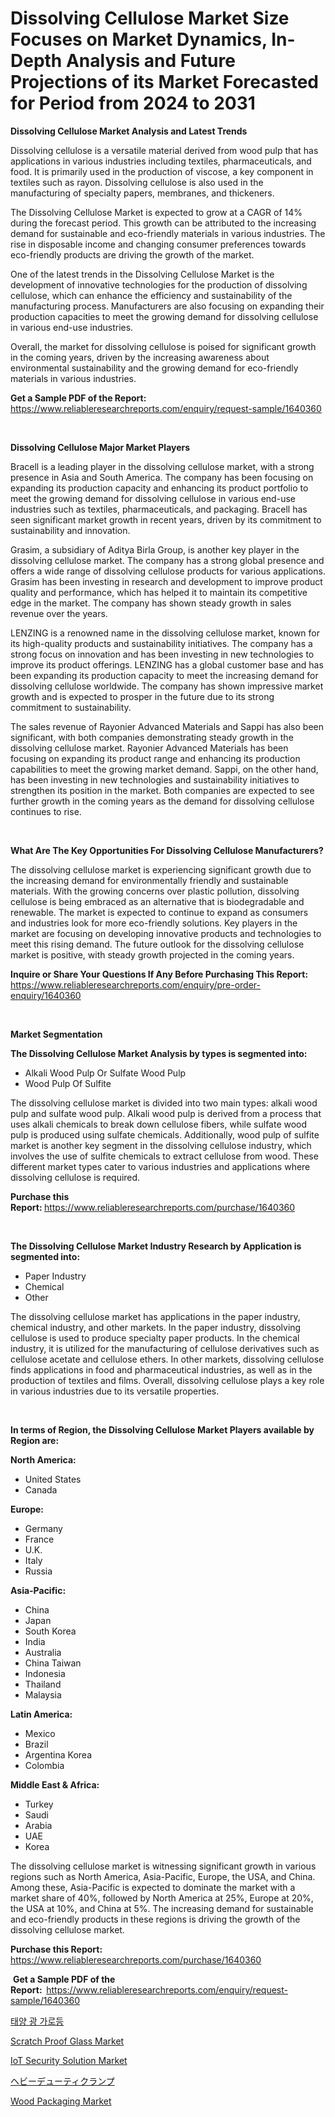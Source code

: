<p><h1>Dissolving Cellulose Market Size Focuses on Market Dynamics, In-Depth Analysis and Future Projections of its Market Forecasted for Period from 2024 to 2031</h1></p><p><strong>Dissolving Cellulose Market Analysis and Latest Trends</strong></p>
<p><p>Dissolving cellulose is a versatile material derived from wood pulp that has applications in various industries including textiles, pharmaceuticals, and food. It is primarily used in the production of viscose, a key component in textiles such as rayon. Dissolving cellulose is also used in the manufacturing of specialty papers, membranes, and thickeners.</p><p>The Dissolving Cellulose Market is expected to grow at a CAGR of 14% during the forecast period. This growth can be attributed to the increasing demand for sustainable and eco-friendly materials in various industries. The rise in disposable income and changing consumer preferences towards eco-friendly products are driving the growth of the market.</p><p>One of the latest trends in the Dissolving Cellulose Market is the development of innovative technologies for the production of dissolving cellulose, which can enhance the efficiency and sustainability of the manufacturing process. Manufacturers are also focusing on expanding their production capacities to meet the growing demand for dissolving cellulose in various end-use industries.</p><p>Overall, the market for dissolving cellulose is poised for significant growth in the coming years, driven by the increasing awareness about environmental sustainability and the growing demand for eco-friendly materials in various industries.</p></p>
<p><strong>Get a Sample PDF of the Report:&nbsp;</strong> <a href="https://www.reliableresearchreports.com/enquiry/request-sample/1640360">https://www.reliableresearchreports.com/enquiry/request-sample/1640360</a></p>
<p>&nbsp;</p>
<p><strong>Dissolving Cellulose Major Market Players</strong></p>
<p><p>Bracell is a leading player in the dissolving cellulose market, with a strong presence in Asia and South America. The company has been focusing on expanding its production capacity and enhancing its product portfolio to meet the growing demand for dissolving cellulose in various end-use industries such as textiles, pharmaceuticals, and packaging. Bracell has seen significant market growth in recent years, driven by its commitment to sustainability and innovation.</p><p>Grasim, a subsidiary of Aditya Birla Group, is another key player in the dissolving cellulose market. The company has a strong global presence and offers a wide range of dissolving cellulose products for various applications. Grasim has been investing in research and development to improve product quality and performance, which has helped it to maintain its competitive edge in the market. The company has shown steady growth in sales revenue over the years.</p><p>LENZING is a renowned name in the dissolving cellulose market, known for its high-quality products and sustainability initiatives. The company has a strong focus on innovation and has been investing in new technologies to improve its product offerings. LENZING has a global customer base and has been expanding its production capacity to meet the increasing demand for dissolving cellulose worldwide. The company has shown impressive market growth and is expected to prosper in the future due to its strong commitment to sustainability.</p><p>The sales revenue of Rayonier Advanced Materials and Sappi has also been significant, with both companies demonstrating steady growth in the dissolving cellulose market. Rayonier Advanced Materials has been focusing on expanding its product range and enhancing its production capabilities to meet the growing market demand. Sappi, on the other hand, has been investing in new technologies and sustainability initiatives to strengthen its position in the market. Both companies are expected to see further growth in the coming years as the demand for dissolving cellulose continues to rise.</p></p>
<p>&nbsp;</p>
<p><strong>What Are The Key Opportunities For Dissolving Cellulose Manufacturers?</strong></p>
<p><p>The dissolving cellulose market is experiencing significant growth due to the increasing demand for environmentally friendly and sustainable materials. With the growing concerns over plastic pollution, dissolving cellulose is being embraced as an alternative that is biodegradable and renewable. The market is expected to continue to expand as consumers and industries look for more eco-friendly solutions. Key players in the market are focusing on developing innovative products and technologies to meet this rising demand. The future outlook for the dissolving cellulose market is positive, with steady growth projected in the coming years.</p></p>
<p><strong>Inquire or Share Your Questions If Any Before Purchasing This Report:</strong> <a href="https://www.reliableresearchreports.com/enquiry/pre-order-enquiry/1640360">https://www.reliableresearchreports.com/enquiry/pre-order-enquiry/1640360</a></p>
<p>&nbsp;</p>
<p><strong>Market Segmentation</strong></p>
<p><strong>The Dissolving Cellulose Market Analysis by types is segmented into:</strong></p>
<p><ul><li>Alkali Wood Pulp Or Sulfate Wood Pulp</li><li>Wood Pulp Of Sulfite</li></ul></p>
<p><p>The dissolving cellulose market is divided into two main types: alkali wood pulp and sulfate wood pulp. Alkali wood pulp is derived from a process that uses alkali chemicals to break down cellulose fibers, while sulfate wood pulp is produced using sulfate chemicals. Additionally, wood pulp of sulfite market is another key segment in the dissolving cellulose industry, which involves the use of sulfite chemicals to extract cellulose from wood. These different market types cater to various industries and applications where dissolving cellulose is required.</p></p>
<p><strong>Purchase this Report:&nbsp;</strong><a href="https://www.reliableresearchreports.com/purchase/1640360">https://www.reliableresearchreports.com/purchase/1640360</a></p>
<p>&nbsp;</p>
<p><strong>The Dissolving Cellulose Market Industry Research by Application is segmented into:</strong></p>
<p><ul><li>Paper Industry</li><li>Chemical</li><li>Other</li></ul></p>
<p><p>The dissolving cellulose market has applications in the paper industry, chemical industry, and other markets. In the paper industry, dissolving cellulose is used to produce specialty paper products. In the chemical industry, it is utilized for the manufacturing of cellulose derivatives such as cellulose acetate and cellulose ethers. In other markets, dissolving cellulose finds applications in food and pharmaceutical industries, as well as in the production of textiles and films. Overall, dissolving cellulose plays a key role in various industries due to its versatile properties.</p></p>
<p>&nbsp;</p>
<p><strong>In terms of Region, the Dissolving Cellulose Market Players available by Region are:</strong></p>
<p>
    <p> <strong> North America: </strong>
        <ul>
            <li>United States</li>
            <li>Canada</li>
        </ul>
        </p> 
    <p> <strong> Europe: </strong>
        <ul>
            <li>Germany</li>
            <li>France</li>
            <li>U.K.</li>
            <li>Italy</li>
            <li>Russia</li>
        </ul>
        </p> 
    <p> <strong> Asia-Pacific: </strong>
        <ul>
            <li>China</li>
            <li>Japan</li>
            <li>South Korea</li>
            <li>India</li>
            <li>Australia</li>
            <li>China Taiwan</li>
            <li>Indonesia</li>
            <li>Thailand</li>
            <li>Malaysia</li>
        </ul>
        </p> 
    <p> <strong> Latin America: </strong>
        <ul>
            <li>Mexico</li>
            <li>Brazil</li>
            <li>Argentina Korea</li>
            <li>Colombia</li>
        </ul>
        </p> 
    <p> <strong> Middle East & Africa: </strong>
        <ul>
            <li>Turkey</li>
            <li>Saudi</li>
            <li>Arabia</li>
            <li>UAE</li>
            <li>Korea</li>
        </ul>
    </p>
    </p>
<p><p>The dissolving cellulose market is witnessing significant growth in various regions such as North America, Asia-Pacific, Europe, the USA, and China. Among these, Asia-Pacific is expected to dominate the market with a market share of 40%, followed by North America at 25%, Europe at 20%, the USA at 10%, and China at 5%. The increasing demand for sustainable and eco-friendly products in these regions is driving the growth of the dissolving cellulose market.</p></p>
<p><strong>Purchase this Report: </strong><a href="https://www.reliableresearchreports.com/purchase/1640360">https://www.reliableresearchreports.com/purchase/1640360</a></p>
<p>&nbsp;<strong>Get a Sample PDF of the Report:&nbsp;&nbsp;</strong><a href="https://www.reliableresearchreports.com/enquiry/request-sample/1640360">https://www.reliableresearchreports.com/enquiry/request-sample/1640360</a></p>
<p><strong></strong></p>
<p><p><a href="https://github.com/hxzi07639916/Market-Research-Report-List-1/blob/main/5315148190428.md">태양 광 가로등</a></p><p><a href="https://github.com/guneycigdem35/Market-Research-Report-List-2/blob/main/scratch-proof-glass-market.md">Scratch Proof Glass Market</a></p><p><a href="https://issuu.com/reportprime-2/docs/iot-security-solution-market-size-2030.pptx">IoT Security Solution Market</a></p><p><a href="https://github.com/ihabdkwlxs948/Market-Research-Report-List-1/blob/main/9578829190643.md">ヘビーデューティクランプ</a></p><p><a href="https://github.com/biheemgalvinlouises6hokrh3h/Market-Research-Report-List-1/blob/main/wood-packaging-market.md">Wood Packaging Market</a></p></p>